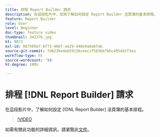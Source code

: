 ```yaml
---
title: 排程 Report Builder 請求
description: 在這段影片中，您將了解如何設定 Report Builder 活頁簿的基本排程。
feature: Report Builder
role: User
level: Beginner
doc-type: feature video
thumbnail: 342376.jpg
kt: 9873
exl-id: 087565b7-6f73-4667-ae29-446e9a0a6fab
source-git-commit: fd823be4eb59136ceec1f583bb7bbc405dd1f3ea
workflow-type: ht
source-wordcount: '58'
ht-degree: 100%

---
```


# 排程 [!DNL Report Builder] 請求

在這段影片中，了解如何設定 [!DNL Report Builder] 活頁簿的基本排程。

>[!VIDEO](https://video.tv.adobe.com/v/342376/?quality=12&learn=on)

如需有關此功能的詳細資訊，請瀏覽此[文件](https://experienceleague.adobe.com/docs/analytics/analyze/report-builder/t-schedule-a-data-request.html?lang=zh-Hant)。
